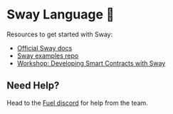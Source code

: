 # Sway Language 🌴

Resources to get started with Sway:

- [Official Sway docs](https://fuellabs.github.io/sway/latest/)
- [Sway examples repo](https://github.com/FuelLabs/sway/tree/376010e7b8f84334ffacd0f99e64f185c971d213/examples)
- [Workshop: Developing Smart Contracts with Sway](https://www.youtube.com/watch?v=SctJwG2LPK8)

## Need Help?

Head to the [Fuel discord](https://discord.com/invite/fuelnetwork) for help from the team.

